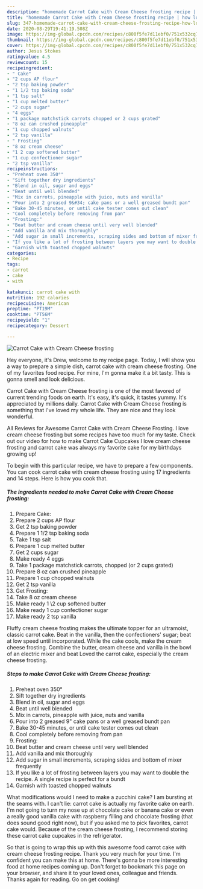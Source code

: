 ```yaml
---
description: "homemade Carrot Cake with Cream Cheese frosting recipe | how long to bake Carrot Cake with Cream Cheese frosting"
title: "homemade Carrot Cake with Cream Cheese frosting recipe | how long to bake Carrot Cake with Cream Cheese frosting"
slug: 347-homemade-carrot-cake-with-cream-cheese-frosting-recipe-how-long-to-bake-carrot-cake-with-cream-cheese-frosting
date: 2020-08-29T19:41:19.508Z
image: https://img-global.cpcdn.com/recipes/c800f5fe7d11ebf0/751x532cq70/carrot-cake-with-cream-cheese-frosting-recipe-main-photo.jpg
thumbnail: https://img-global.cpcdn.com/recipes/c800f5fe7d11ebf0/751x532cq70/carrot-cake-with-cream-cheese-frosting-recipe-main-photo.jpg
cover: https://img-global.cpcdn.com/recipes/c800f5fe7d11ebf0/751x532cq70/carrot-cake-with-cream-cheese-frosting-recipe-main-photo.jpg
author: Jesus Stokes
ratingvalue: 4.5
reviewcount: 15
recipeingredient:
- " Cake"
- "2 cups AP flour"
- "2 tsp baking powder"
- "1 1/2 tsp baking soda"
- "1 tsp salt"
- "1 cup melted butter"
- "2 cups sugar"
- "4 eggs"
- "1 package matchstick carrots chopped or 2 cups grated"
- "8 oz can crushed pineapple"
- "1 cup chopped walnuts"
- "2 tsp vanilla"
- " Frosting"
- "8 oz cream cheese"
- "1 2 cup softened butter"
- "1 cup confectioner sugar"
- "2 tsp vanilla"
recipeinstructions:
- "Preheat oven 350°"
- "Sift together dry ingredients"
- "Blend in oil, sugar and eggs"
- "Beat until well blended"
- "Mix in carrots, pineapple with juice, nuts and vanilla"
- "Pour into 2 greased 9&#34; cake pans or a well greased bundt pan"
- "Bake 30-45 minutes, or until cake tester comes out clean"
- "Cool completely before removing from pan"
- "Frosting:"
- "Beat butter and cream cheese until very well blended"
- "Add vanilla and mix thoroughly"
- "Add sugar in small increments, scraping sides and bottom of mixer frequently"
- "If you like a lot of frosting between layers you may want to double the recipe. A single recipe is perfect for a bundt"
- "Garnish with toasted chopped walnuts"
categories:
- Recipe
tags:
- carrot
- cake
- with

katakunci: carrot cake with 
nutrition: 192 calories
recipecuisine: American
preptime: "PT19M"
cooktime: "PT56M"
recipeyield: "1"
recipecategory: Dessert

---
```



![Carrot Cake with Cream Cheese frosting](https://img-global.cpcdn.com/recipes/c800f5fe7d11ebf0/751x532cq70/carrot-cake-with-cream-cheese-frosting-recipe-main-photo.jpg)

Hey everyone, it's Drew, welcome to my recipe page. Today, I will show you a way to prepare a simple dish, carrot cake with cream cheese frosting. One of my favorites food recipe. For mine, I'm gonna make it a bit tasty. This is gonna smell and look delicious.

Carrot Cake with Cream Cheese frosting is one of the most favored of current trending foods on earth. It's easy, it's quick, it tastes yummy. It's appreciated by millions daily. Carrot Cake with Cream Cheese frosting is something that I've loved my whole life. They are nice and they look wonderful.

All Reviews for Awesome Carrot Cake with Cream Cheese Frosting. I love cream cheese frosting but some recipes have too much for my taste. Check out our video for how to make Carrot Cake Cupcakes I love cream cheese frosting and carrot cake was always my favorite cake for my birthdays growing up!


To begin with this particular recipe, we have to prepare a few components. You can cook carrot cake with cream cheese frosting using 17 ingredients and 14 steps. Here is how you cook that.

<!--inarticleads1-->

##### The ingredients needed to make Carrot Cake with Cream Cheese frosting:

1. Prepare  Cake:
1. Prepare 2 cups AP flour
1. Get 2 tsp baking powder
1. Prepare 1 1/2 tsp baking soda
1. Take 1 tsp salt
1. Prepare 1 cup melted butter
1. Get 2 cups sugar
1. Make ready 4 eggs
1. Take 1 package matchstick carrots, chopped (or 2 cups grated)
1. Prepare 8 oz can crushed pineapple
1. Prepare 1 cup chopped walnuts
1. Get 2 tsp vanilla
1. Get  Frosting:
1. Take 8 oz cream cheese
1. Make ready 1 \2 cup softened butter
1. Make ready 1 cup confectioner sugar
1. Make ready 2 tsp vanilla


Fluffy cream cheese frosting makes the ultimate topper for an ultramoist, classic carrot cake. Beat in the vanilla, then the confectioners&#39; sugar; beat at low speed until incorporated. While the cake cools, make the cream cheese frosting. Combine the butter, cream cheese and vanilla in the bowl of an electric mixer and beat Loved the carrot cake, especially the cream cheese frosting. 

<!--inarticleads2-->

##### Steps to make Carrot Cake with Cream Cheese frosting:

1. Preheat oven 350°
1. Sift together dry ingredients
1. Blend in oil, sugar and eggs
1. Beat until well blended
1. Mix in carrots, pineapple with juice, nuts and vanilla
1. Pour into 2 greased 9&#34; cake pans or a well greased bundt pan
1. Bake 30-45 minutes, or until cake tester comes out clean
1. Cool completely before removing from pan
1. Frosting:
1. Beat butter and cream cheese until very well blended
1. Add vanilla and mix thoroughly
1. Add sugar in small increments, scraping sides and bottom of mixer frequently
1. If you like a lot of frosting between layers you may want to double the recipe. A single recipe is perfect for a bundt
1. Garnish with toasted chopped walnuts


What modifications would I need to make a zucchini cake? I am bursting at the seams with. I can&#39;t lie: carrot cake is actually my favorite cake on earth. I&#39;m not going to turn my nose up at chocolate cake or banana cake or even a really good vanilla cake with raspberry filling and chocolate frosting (that does sound good right now), but if you asked me to pick favorites, carrot cake would. Because of the cream cheese frosting, I recommend storing these carrot cake cupcakes in the refrigerator. 

So that is going to wrap this up with this awesome food carrot cake with cream cheese frosting recipe. Thank you very much for your time. I'm confident you can make this at home. There's gonna be more interesting food at home recipes coming up. Don't forget to bookmark this page on your browser, and share it to your loved ones, colleague and friends. Thanks again for reading. Go on get cooking!
